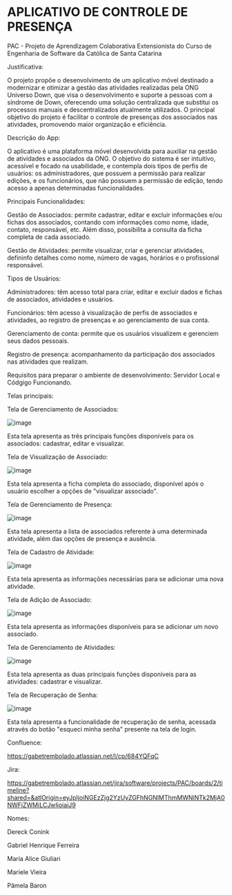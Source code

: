 # APLICATIVO DE CONTROLE DE PRESENÇA
PAC - Projeto de Aprendizagem Colaborativa Extensionista do Curso de Engenharia de Software da Católica de Santa Catarina


Justificativa:

O projeto propõe o desenvolvimento de um aplicativo móvel destinado a modernizar e otimizar a gestão das atividades realizadas pela ONG Universo Down, que visa o desenvolvimento e suporte a pessoas com a síndrome de Down, oferecendo uma solução centralizada que substitui os processos manuais e descentralizados atualmente utilizados. O principal objetivo do projeto é facilitar o controle de presenças dos associados nas atividades, promovendo maior organização e eficiência. 



Descrição do App:

O aplicativo é uma plataforma móvel desenvolvida para auxiliar na gestão de atividades e associados da ONG. O objetivo do sistema é ser intuitivo, acessível e focado na usabilidade, e contempla dois tipos de perfis de usuários: os administradores, que possuem a permissão para realizar edições, e os funcionários, que não possuem a permissão de edição, tendo acesso a apenas determinadas funcionalidades. 

Principais Funcionalidades:

  Gestão de Associados: permite cadastrar, editar e excluir informações e/ou fichas dos associados, contando com informações como nome, idade, contato, responsável, etc. Além disso, possibilita a consulta da ficha completa de cada associado. 
  
  Gestão de Atividades: permite visualizar, criar e gerenciar atividades, defininfo detalhes como nome, número de vagas, horários e o profissional responsável.
  
  Tipos de Usuários:  
  
  Administradores: têm acesso total para criar, editar e excluir dados e fichas de associados, atividades e usuários. 
  
  Funcionários: têm acesso à visualização de perfis de associados e atividades, ao registro de presenças e ao gerenciamento de sua conta. 
    
  Gerenciamento de conta: permite que os usuários visualizem e gerenciem seus dados pessoais. 

  Registro de presença: acompanhamento da participação dos associados nas atividades que realizam. 



Requisitos para preparar o ambiente de desenvolvimento: Servidor Local e Códgigo Funcionando.



Telas principais:

Tela de Gerenciamento de Associados:

![image](https://github.com/user-attachments/assets/37819a1e-809e-45dc-8348-6c9fbbdd6642)

Esta tela apresenta as três principais funções disponíveis para os associados: cadastrar, editar e visualizar.

Tela de Visualização de Associado:

![image](https://github.com/user-attachments/assets/1c49781e-1883-4b88-bd74-f3b60337947b)

Esta tela apresenta a ficha completa do associado, disponível após o usuário escolher a opções de "visualizar associado". 

Tela de Gerenciamento de Presença:

![image](https://github.com/user-attachments/assets/c2c1916b-d3b3-4b09-aca0-e5e632615bc0)

Esta tela apresenta a lista de associados referente à uma determinada atividade, além das opções de presença e ausência. 

Tela de Cadastro de Atividade:

![image](https://github.com/user-attachments/assets/33e5fa35-892a-420a-b19f-467aeda62b3b)

Esta tela apresenta as informações necessárias para se adicionar uma nova atividade. 

Tela de Adição de Associado:

![image](https://github.com/user-attachments/assets/2f554deb-423c-4f79-bb95-af763cc0d830)

Esta tela apresenta as informações disponíveis para se adicionar um novo associado.

Tela de Gerenciamento de Atividades:

![image](https://github.com/user-attachments/assets/6621e214-622a-4df4-8f10-94cafbce0c3a)

Esta tela apresenta as duas principais funções disponíveis para as atividades: cadastrar e visualizar.

Tela de Recuperação de Senha:

![image](https://github.com/user-attachments/assets/05ec988f-14bc-405c-9233-d84a1b4903fb)

Esta tela apresenta a funcionalidade de recuperação de senha, acessada através do botão "esqueci minha senha" presente na tela de login. 



Confluence:

https://gabetrembolado.atlassian.net/l/cp/684YQFqC



Jira:

https://gabetrembolado.atlassian.net/jira/software/projects/PAC/boards/2/timeline?shared=&atlOrigin=eyJpIjoiNGEzZjg2YzUyZGFhNGNlMThmMWNlNTk2MjA0NWFjZWMiLCJwIjoiaiJ9



Nomes:

Dereck Conink

Gabriel Henrique Ferreira

Maria Alice Giuliari

Mariele Vieira

Pâmela Baron
